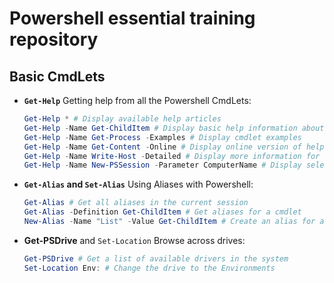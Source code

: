 # Powershell essential training repository

## Basic CmdLets

* __`Get-Help`__ Getting help from all the Powershell CmdLets:

    ```powershell
    Get-Help * # Display available help articles
    Get-Help -Name Get-ChildItem # Display basic help information about a cmdlet
    Get-Help -Name Get-Process -Examples # Display cmdlet examples
    Get-Help -Name Get-Content -Online # Display online version of help
    Get-Help -Name Write-Host -Detailed # Display more information for a cmdlet
    Get-Help -Name New-PSSession -Parameter ComputerName # Display selected parts of a cmdlet by using parameters
    ```

* __`Get-Alias` and `Set-Alias`__ Using Aliases with Powershell:

    ```powershell
    Get-Alias # Get all aliases in the current session
    Get-Alias -Definition Get-ChildItem # Get aliases for a cmdlet
    New-Alias -Name "List" -Value Get-ChildItem # Create an alias for a cmdlet
    ```

* __Get-PSDrive__ and `Set-Location` Browse across drives:

    ```powershell
    Get-PSDrive # Get a list of available drivers in the system
    Set-Location Env: # Change the drive to the Environments
    ```